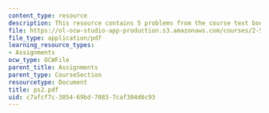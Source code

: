 ```yaml
---
content_type: resource
description: This resource contains 5 problems from the course text book.
file: https://ol-ocw-studio-app-production.s3.amazonaws.com/courses/2-58j-radiative-transfer-spring-2006/c7afcf7c385469bd70837caf304d6c93_ps2.pdf
file_type: application/pdf
learning_resource_types:
- Assignments
ocw_type: OCWFile
parent_title: Assignments
parent_type: CourseSection
resourcetype: Document
title: ps2.pdf
uid: c7afcf7c-3854-69bd-7083-7caf304d6c93
---
```

